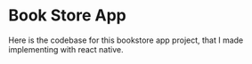 # Book Store App

Here is the codebase for this bookstore app project, that I made implementing with react native.
